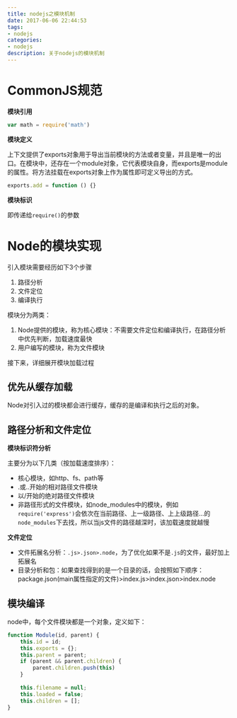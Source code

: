 ```yaml
---
title: nodejs之模块机制
date: 2017-06-06 22:44:53
tags:
- nodejs
categories:
- nodejs
description: 关于nodejs的模块机制
---
```


# CommonJS规范
**模块引用**

```javascript
var math = require('math')
```
**模块定义**

上下文提供了exports对象用于导出当前模块的方法或者变量，并且是唯一的出口。在模块中，还存在一个module对象，它代表模块自身，而exports是module的属性。将方法挂载在exports对象上作为属性即可定义导出的方式。

```javascript
exports.add = function () {}
```

**模块标识**

即传递给``require()``的参数

# Node的模块实现
引入模块需要经历如下3个步骤

1. 路径分析
2. 文件定位
3. 编译执行

模块分为两类：

1. Node提供的模块，称为核心模块：不需要文件定位和编译执行，在路径分析中优先判断，加载速度最快
2. 用户编写的模块，称为文件模块

接下来，详细展开模块加载过程

## 优先从缓存加载
Node对引入过的模块都会进行缓存，缓存的是编译和执行之后的对象。

## 路径分析和文件定位
**模块标识符分析**

主要分为以下几类（按加载速度排序）：

* 核心模块，如http、fs、path等
* .或..开始的相对路径文件模块
* 以/开始的绝对路径文件模块
* 非路径形式的文件模块，如node_modules中的模块，例如``require('express')``会依次在当前路径、上一级路径、上上级路径...的``node_modules``下去找，所以当js文件的路径越深时，该加载速度就越慢

**文件定位**

* 文件拓展名分析：``.js>.json>.node``，为了优化如果不是``.js``的文件，最好加上拓展名
* 目录分析和包：如果查找得到的是一个目录的话，会按照如下顺序：package.json(main属性指定的文件)>index.js>index.json>index.node

## 模块编译
node中，每个文件模块都是一个对象，定义如下：

```javascript
function Module(id, parent) {
	this.id = id;
	this.exports = {};
	this.parent = parent;
	if (parent && parent.children) {
		parent.children.push(this)
	}
	
	this.filename = null;
	this.loaded = false;
	this.children = [];
}
```






